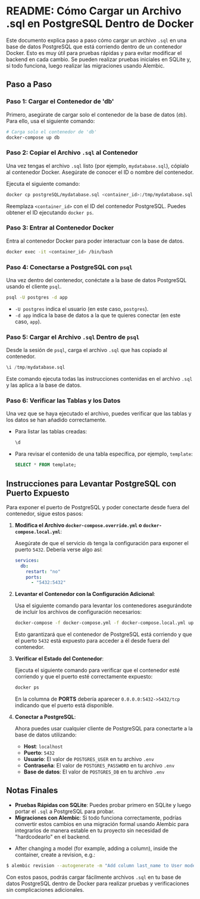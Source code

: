 # README: Cómo Cargar un Archivo .sql en PostgreSQL Dentro de Docker

Este documento explica paso a paso cómo cargar un archivo `.sql` en una base de datos PostgreSQL que está corriendo dentro de un contenedor Docker. Esto es muy útil para pruebas rápidas y para evitar modificar el backend en cada cambio. Se pueden realizar pruebas iniciales en SQLite y, si todo funciona, luego realizar las migraciones usando Alembic.

## Paso a Paso

### Paso 1: Cargar el Contenedor de 'db'

Primero, asegúrate de cargar solo el contenedor de la base de datos (`db`). Para ello, usa el siguiente comando:

```bash
# Carga solo el contenedor de 'db'
docker-compose up db
```

### Paso 2: Copiar el Archivo `.sql` al Contenedor

Una vez tengas el archivo `.sql` listo (por ejemplo, `mydatabase.sql`), cópialo al contenedor Docker. Asegúrate de conocer el ID o nombre del contenedor.

Ejecuta el siguiente comando:

```bash
docker cp postgreSQL/mydatabase.sql <container_id>:/tmp/mydatabase.sql
```

Reemplaza `<container_id>` con el ID del contenedor PostgreSQL. Puedes obtener el ID ejecutando `docker ps`.

### Paso 3: Entrar al Contenedor Docker

Entra al contenedor Docker para poder interactuar con la base de datos.

```bash
docker exec -it <container_id> /bin/bash
```

### Paso 4: Conectarse a PostgreSQL con `psql`

Una vez dentro del contenedor, conéctate a la base de datos PostgreSQL usando el cliente `psql`.

```bash
psql -U postgres -d app
```

- `-U postgres` indica el usuario (en este caso, `postgres`).
- `-d app` indica la base de datos a la que te quieres conectar (en este caso, `app`).

### Paso 5: Cargar el Archivo `.sql` Dentro de `psql`

Desde la sesión de `psql`, carga el archivo `.sql` que has copiado al contenedor.

```sql
\i /tmp/mydatabase.sql
```

Este comando ejecuta todas las instrucciones contenidas en el archivo `.sql` y las aplica a la base de datos.

### Paso 6: Verificar las Tablas y los Datos

Una vez que se haya ejecutado el archivo, puedes verificar que las tablas y los datos se han añadido correctamente.

- Para listar las tablas creadas:

  ```sql
  \d
  ```

- Para revisar el contenido de una tabla específica, por ejemplo, `template`:

  ```sql
  SELECT * FROM template;
  ```

## Instrucciones para Levantar PostgreSQL con Puerto Expuesto

Para exponer el puerto de PostgreSQL y poder conectarte desde fuera del contenedor, sigue estos pasos:

1. **Modifica el Archivo `docker-compose.override.yml` o `docker-compose.local.yml`**:

   Asegúrate de que el servicio `db` tenga la configuración para exponer el puerto `5432`. Debería verse algo así:

   ```yaml
   services:
     db:
       restart: "no"
       ports:
         - "5432:5432"
   ```

2. **Levantar el Contenedor con la Configuración Adicional**:

   Usa el siguiente comando para levantar los contenedores asegurándote de incluir los archivos de configuración necesarios:

   ```bash
   docker-compose -f docker-compose.yml -f docker-compose.local.yml up db adminer
   ```

   Esto garantizará que el contenedor de PostgreSQL está corriendo y que el puerto `5432` está expuesto para acceder a él desde fuera del contenedor.

3. **Verificar el Estado del Contenedor**:

   Ejecuta el siguiente comando para verificar que el contenedor esté corriendo y que el puerto esté correctamente expuesto:

   ```bash
   docker ps
   ```

   En la columna de **PORTS** debería aparecer `0.0.0.0:5432->5432/tcp` indicando que el puerto está disponible.

4. **Conectar a PostgreSQL**:

   Ahora puedes usar cualquier cliente de PostgreSQL para conectarte a la base de datos utilizando:

   - **Host**: `localhost`
   - **Puerto**: `5432`
   - **Usuario**: El valor de `POSTGRES_USER` en tu archivo `.env`
   - **Contraseña**: El valor de `POSTGRES_PASSWORD` en tu archivo `.env`
   - **Base de datos**: El valor de `POSTGRES_DB` en tu archivo `.env`

## Notas Finales

- **Pruebas Rápidas con SQLite**: Puedes probar primero en SQLite y luego portar el `.sql` a PostgreSQL para probar.
- **Migraciones con Alembic**: Si todo funciona correctamente, podrías convertir estos cambios en una migración formal usando Alembic para integrarlos de manera estable en tu proyecto sin necesidad de "hardcodearlo" en el backend.

* After changing a model (for example, adding a column), inside the container, create a revision, e.g.:

```bash
$ alembic revision --autogenerate -m "Add column last_name to User model"
```

Con estos pasos, podrás cargar fácilmente archivos `.sql` en tu base de datos PostgreSQL dentro de Docker para realizar pruebas y verificaciones sin complicaciones adicionales.
